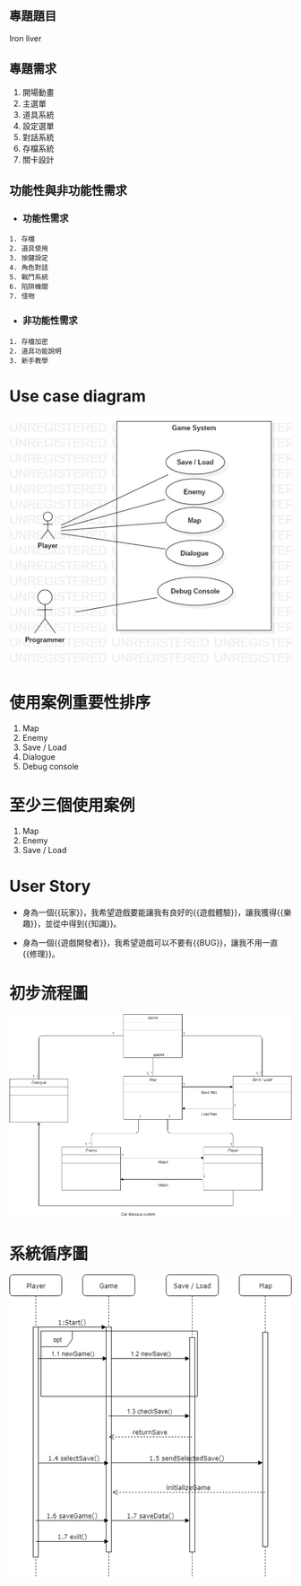 
## 專題題目

Iron liver

## 專題需求

1. 開場動畫
2. 主選單
3. 道具系統
4. 設定選單
5. 對話系統
6. 存檔系統
7. 關卡設計

## 功能性與非功能性需求

* ### 功能性需求

```
1. 存檔
2. 道具使用
3. 按鍵設定
4. 角色對話
5. 戰鬥系統
6. 陷阱機關
7. 怪物
```

* ### 非功能性需求

```
1. 存檔加密
2. 道具功能說明
3. 新手教學
```
# Use case diagram

![安安廢物](usediagram.jpg "安安廢物")

# 使用案例重要性排序

1. Map
2. Enemy
3. Save / Load
4. Dialogue
5. Debug console

# 至少三個使用案例

1. Map
2. Enemy
3. Save / Load

# User Story

* 身為一個{{玩家}}，我希望遊戲要能讓我有良好的{{遊戲體驗}}，讓我獲得{{樂趣}}，並從中得到{{知識}}。

* 身為一個{{遊戲開發者}}，我希望遊戲可以不要有{{BUG}}，讓我不用一直{{修理}}。

# 初步流程圖
![安安廢物](初步流程圖.png "安安廢物")

# 系統循序圖
![安安廢物](系統循序圖.png "安安廢物")
